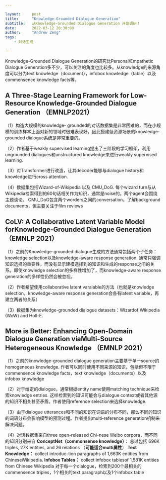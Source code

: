 ```yaml
---

layout:     post
title:      "Knowledge-Grounded Dialogue Generation"
subtitle:   从Knowledge-Grounded Dialogue Generation 开始调研！
date:       2022-03-12 20:30:00
author:     "Andrew Zeng"
tags:
    - 对话生成

---
```


Knowledge-Grounded Dialogue Generation的研究比Personal/Empathetic Dialogue Generation多不少，可以关注的角度也比较多。从knowledge的来源角度可以分为text knowledge（document），infobox knowledge（table）以及commensence knowledge facts等。

## A Three-Stage Learning Framework for Low-Resource Knowledge-Grounded Dialogue Generation  （EMNLP2021）

（1）构造大规模的knowledge- grounded的对话数据集是非常困难的，而在小规模的训练样本上面对新的领域时很难表现好，因此搭建低资源场景的knowledge-grounded dialogue系统是非常重要的。

（2）作者基于weakly supervised learning提出了三阶段的学习框架，利用ungrounded dialogues和unstructured knowledge来进行weakly supervised learning.

（3）对Transformer进行改造，让其decoder能够与dialogue history和knowledge进行cross attention.

（4）数据集包括Wizard-of-Wikipedia 以及  CMU_DoG.
每个wizard turn与从Wikipedia检索得到的60句话相关作为知识，通常是noise的。两个agent会围绕主题谈论。
CMU_DoG包含两个worders之间的conversation，了解background documents，但主要关注于film reviews

## CoLV: A Collaborative Latent Variable Model forKnowledge-Grounded Dialogue Generation （EMNLP 2021）

（1）之前的Knowledge-grounded dialogue生成的方法通常包括两个子任务：knowledge selection以及knowledge-aware response generation. 通常只强调知识选择的重要性，而没有显示建模选择到的知识和生成的response之间的关系。即使knowledge selection的多样性增加了，而knowledge-aware response generation的多样性仍然会被忽视。

（2）作者希望使用collaborative latent varaiable的方法（也就是knowledge selection，knowledge-aware response generation会各有latent variable，再建立两者的关系）

（3）数据集为knowledge-grounded dialogue datasets：Wizardof Wikipedia (WoW) and Holl-E. 

## More is Better: Enhancing Open-Domain Dialogue Generation viaMulti-Source Heterogeneous Knowledge （EMNLP 2021）

（1）之前的knowledge-grounded dialogue generation主要基于单一source的homogeneous knowledge. 作者可以同时使用不同来源的知识，包括但不限于commensence knowledge facts，text knowledge（documents）以及infobox knowledge

（2）对于给定的dialogue，通常根据entity name使用matching technique来检索knowledge entries. 这样检索到的知识可能会与dialogue context或者其他源的知识不相关甚至矛盾。作者使用reference selection来选择knowledge.

（3）由于dialogue utterances和不同的知识在词语的分布不同，那么不同的知识的词语分布会影响模型的预测过程。作者提出multi-reference generation机制来解决问题。

（4）对话数据集来自three open-released Chi-nese Weibo corpora，而不同的知识分别来自
**ConceptNet（commonsense knowledge）**：
总过包括 696K triples, 27K entities, and 26 relations （**可能适合multi属性**）
**Text Knowledge：**
collect introduc-tion paragraphs of 1,663K entities from ChineseWikipedia.
**Infobox Tables：**
collect infobox tablesof 1,581K entities from Chinese Wikipedia
对于每一个dialogue，检索到200个最相关的commensence triples，1个相关的text paragraph以及1个infobox table

